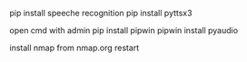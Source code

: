 pip install speeche recognition
pip install pyttsx3

open cmd with admin
pip install pipwin
pipwin install pyaudio

install nmap from nmap.org
restart